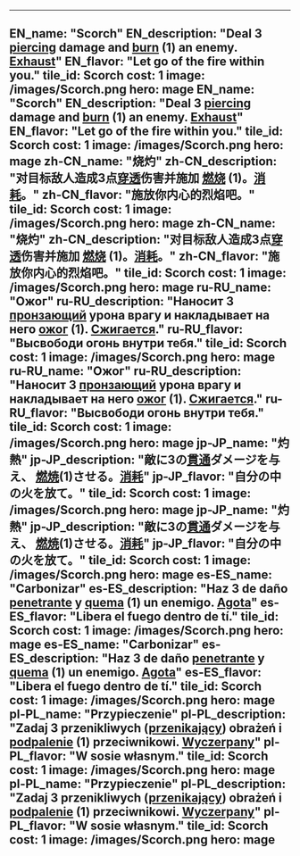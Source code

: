 ---

EN_name: "Scorch"
EN_description: "Deal 3 <u>piercing</u> damage and  <u>burn</u> (1) an enemy. <u>Exhaust</u>"
EN_flavor: "Let go of the fire within you."
tile_id: Scorch
cost: 1
image: /images/Scorch.png
hero: mage
EN_name: "Scorch"
EN_description: "Deal 3 <u>piercing</u> damage and  <u>burn</u> (1) an enemy. <u>Exhaust</u>"
EN_flavor: "Let go of the fire within you."
tile_id: Scorch
cost: 1
image: /images/Scorch.png
hero: mage
zh-CN_name: "烧灼"
zh-CN_description: "对目标敌人造成3点<u>穿透</u>伤害并施加 <u>燃烧</u> (1)。<u>消耗</u>。"
zh-CN_flavor: "施放你内心的烈焰吧。"
tile_id: Scorch
cost: 1
image: /images/Scorch.png
hero: mage
zh-CN_name: "烧灼"
zh-CN_description: "对目标敌人造成3点<u>穿透</u>伤害并施加 <u>燃烧</u> (1)。<u>消耗</u>。"
zh-CN_flavor: "施放你内心的烈焰吧。"
tile_id: Scorch
cost: 1
image: /images/Scorch.png
hero: mage
ru-RU_name: "Ожог"
ru-RU_description: "Наносит 3 <u>пронзающий</u> урона врагу и накладывает на него  <u>ожог</u> (1). <u>Сжигается</u>."
ru-RU_flavor: "Высвободи огонь внутри тебя."
tile_id: Scorch
cost: 1
image: /images/Scorch.png
hero: mage
ru-RU_name: "Ожог"
ru-RU_description: "Наносит 3 <u>пронзающий</u> урона врагу и накладывает на него  <u>ожог</u> (1). <u>Сжигается</u>."
ru-RU_flavor: "Высвободи огонь внутри тебя."
tile_id: Scorch
cost: 1
image: /images/Scorch.png
hero: mage
jp-JP_name: "灼熱"
jp-JP_description: "敵に3の<u>貫通</u>ダメージを与え、 <u>燃焼</u>(1)させる。<u>消耗</u>"
jp-JP_flavor: "自分の中の火を放て。"
tile_id: Scorch
cost: 1
image: /images/Scorch.png
hero: mage
jp-JP_name: "灼熱"
jp-JP_description: "敵に3の<u>貫通</u>ダメージを与え、 <u>燃焼</u>(1)させる。<u>消耗</u>"
jp-JP_flavor: "自分の中の火を放て。"
tile_id: Scorch
cost: 1
image: /images/Scorch.png
hero: mage
es-ES_name: "Carbonizar"
es-ES_description: "Haz 3 de daño <u>penetrante</u> y  <u>quema</u> (1) un enemigo. <u>Agota</u>"
es-ES_flavor: "Libera el fuego dentro de tí."
tile_id: Scorch
cost: 1
image: /images/Scorch.png
hero: mage
es-ES_name: "Carbonizar"
es-ES_description: "Haz 3 de daño <u>penetrante</u> y  <u>quema</u> (1) un enemigo. <u>Agota</u>"
es-ES_flavor: "Libera el fuego dentro de tí."
tile_id: Scorch
cost: 1
image: /images/Scorch.png
hero: mage
pl-PL_name: "Przypieczenie"
pl-PL_description: "Zadaj 3 przenikliwych (<u>przenikający</u>) obrażeń i  <u>podpalenie</u> (1) przeciwnikowi. <u>Wyczerpany</u>"
pl-PL_flavor: "W sosie własnym."
tile_id: Scorch
cost: 1
image: /images/Scorch.png
hero: mage
pl-PL_name: "Przypieczenie"
pl-PL_description: "Zadaj 3 przenikliwych (<u>przenikający</u>) obrażeń i  <u>podpalenie</u> (1) przeciwnikowi. <u>Wyczerpany</u>"
pl-PL_flavor: "W sosie własnym."
tile_id: Scorch
cost: 1
image: /images/Scorch.png
hero: mage
---